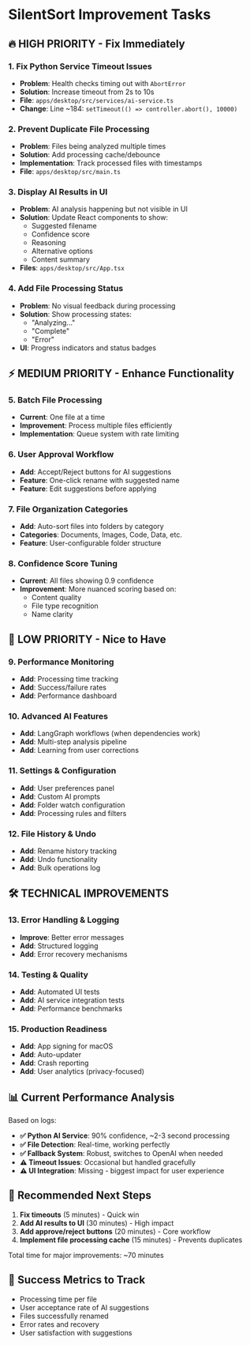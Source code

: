 # SilentSort Improvement Tasks

## 🔥 **HIGH PRIORITY - Fix Immediately**

### 1. **Fix Python Service Timeout Issues**
- **Problem**: Health checks timing out with `AbortError`
- **Solution**: Increase timeout from 2s to 10s
- **File**: `apps/desktop/src/services/ai-service.ts`
- **Change**: Line ~184: `setTimeout(() => controller.abort(), 10000)`

### 2. **Prevent Duplicate File Processing**
- **Problem**: Files being analyzed multiple times
- **Solution**: Add processing cache/debounce
- **Implementation**: Track processed files with timestamps
- **File**: `apps/desktop/src/main.ts`

### 3. **Display AI Results in UI**
- **Problem**: AI analysis happening but not visible in UI
- **Solution**: Update React components to show:
  - Suggested filename
  - Confidence score  
  - Reasoning
  - Alternative options
  - Content summary
- **Files**: `apps/desktop/src/App.tsx`

### 4. **Add File Processing Status**
- **Problem**: No visual feedback during processing
- **Solution**: Show processing states:
  - "Analyzing..."
  - "Complete" 
  - "Error"
- **UI**: Progress indicators and status badges

## ⚡ **MEDIUM PRIORITY - Enhance Functionality**

### 5. **Batch File Processing**
- **Current**: One file at a time
- **Improvement**: Process multiple files efficiently
- **Implementation**: Queue system with rate limiting

### 6. **User Approval Workflow**
- **Add**: Accept/Reject buttons for AI suggestions
- **Feature**: One-click rename with suggested name
- **Feature**: Edit suggestions before applying

### 7. **File Organization Categories**
- **Add**: Auto-sort files into folders by category
- **Categories**: Documents, Images, Code, Data, etc.
- **Feature**: User-configurable folder structure

### 8. **Confidence Score Tuning**
- **Current**: All files showing 0.9 confidence
- **Improvement**: More nuanced scoring based on:
  - Content quality
  - File type recognition
  - Name clarity

## 🎯 **LOW PRIORITY - Nice to Have**

### 9. **Performance Monitoring**
- **Add**: Processing time tracking
- **Add**: Success/failure rates
- **Add**: Performance dashboard

### 10. **Advanced AI Features**
- **Add**: LangGraph workflows (when dependencies work)
- **Add**: Multi-step analysis pipeline
- **Add**: Learning from user corrections

### 11. **Settings & Configuration**
- **Add**: User preferences panel
- **Add**: Custom AI prompts
- **Add**: Folder watch configuration
- **Add**: Processing rules and filters

### 12. **File History & Undo**
- **Add**: Rename history tracking
- **Add**: Undo functionality
- **Add**: Bulk operations log

## 🛠️ **TECHNICAL IMPROVEMENTS**

### 13. **Error Handling & Logging**
- **Improve**: Better error messages
- **Add**: Structured logging
- **Add**: Error recovery mechanisms

### 14. **Testing & Quality**
- **Add**: Automated UI tests
- **Add**: AI service integration tests
- **Add**: Performance benchmarks

### 15. **Production Readiness**
- **Add**: App signing for macOS
- **Add**: Auto-updater
- **Add**: Crash reporting
- **Add**: User analytics (privacy-focused)

## 📊 **Current Performance Analysis**

Based on logs:
- **✅ Python AI Service**: 90% confidence, ~2-3 second processing
- **✅ File Detection**: Real-time, working perfectly
- **✅ Fallback System**: Robust, switches to OpenAI when needed
- **⚠️ Timeout Issues**: Occasional but handled gracefully
- **⚠️ UI Integration**: Missing - biggest impact for user experience

## 🎯 **Recommended Next Steps**

1. **Fix timeouts** (5 minutes) - Quick win
2. **Add AI results to UI** (30 minutes) - High impact
3. **Add approve/reject buttons** (20 minutes) - Core workflow
4. **Implement file processing cache** (15 minutes) - Prevents duplicates

Total time for major improvements: ~70 minutes

## 🚀 **Success Metrics to Track**

- Processing time per file
- User acceptance rate of AI suggestions  
- Files successfully renamed
- Error rates and recovery
- User satisfaction with suggestions 
